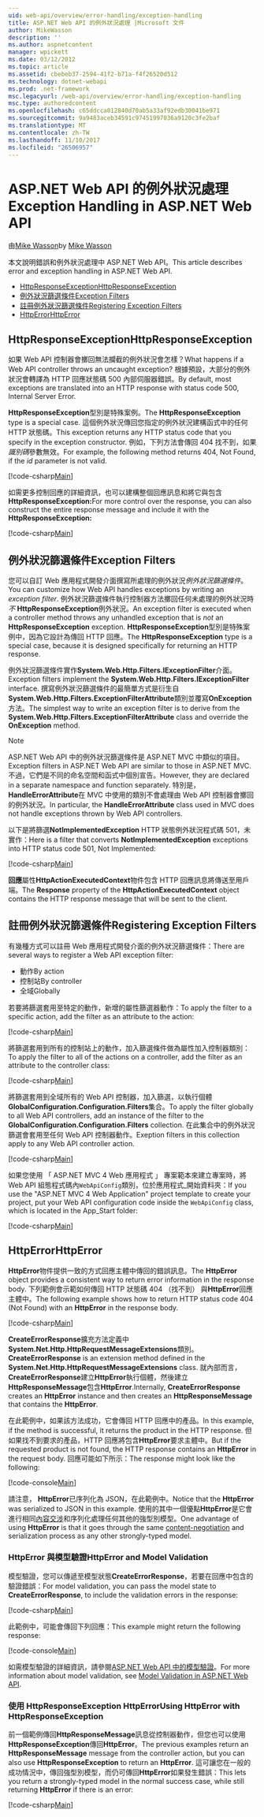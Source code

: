 ```yaml
---
uid: web-api/overview/error-handling/exception-handling
title: ASP.NET Web API 的例外狀況處理 |Microsoft 文件
author: MikeWasson
description: ''
ms.author: aspnetcontent
manager: wpickett
ms.date: 03/12/2012
ms.topic: article
ms.assetid: cbebeb37-2594-41f2-b71a-f4f26520d512
ms.technology: dotnet-webapi
ms.prod: .net-framework
msc.legacyurl: /web-api/overview/error-handling/exception-handling
msc.type: authoredcontent
ms.openlocfilehash: c65ddcca012840d70ab5a33af92edb30041be971
ms.sourcegitcommit: 9a9483aceb34591c97451997036a9120c3fe2baf
ms.translationtype: MT
ms.contentlocale: zh-TW
ms.lasthandoff: 11/10/2017
ms.locfileid: "26506957"
---
```

<a name="exception-handling-in-aspnet-web-api"></a><span data-ttu-id="e8f59-102">ASP.NET Web API 的例外狀況處理</span><span class="sxs-lookup"><span data-stu-id="e8f59-102">Exception Handling in ASP.NET Web API</span></span>
====================
<span data-ttu-id="e8f59-103">由[Mike Wasson](https://github.com/MikeWasson)</span><span class="sxs-lookup"><span data-stu-id="e8f59-103">by [Mike Wasson](https://github.com/MikeWasson)</span></span>

<span data-ttu-id="e8f59-104">本文說明錯誤和例外狀況處理中 ASP.NET Web API。</span><span class="sxs-lookup"><span data-stu-id="e8f59-104">This article describes error and exception handling in ASP.NET Web API.</span></span>

- [<span data-ttu-id="e8f59-105">HttpResponseException</span><span class="sxs-lookup"><span data-stu-id="e8f59-105">HttpResponseException</span></span>](#httpresponserexception)
- [<span data-ttu-id="e8f59-106">例外狀況篩選條件</span><span class="sxs-lookup"><span data-stu-id="e8f59-106">Exception Filters</span></span>](#exception_filters)
- [<span data-ttu-id="e8f59-107">註冊例外狀況篩選條件</span><span class="sxs-lookup"><span data-stu-id="e8f59-107">Registering Exception Filters</span></span>](#registering_exception_filters)
- [<span data-ttu-id="e8f59-108">HttpError</span><span class="sxs-lookup"><span data-stu-id="e8f59-108">HttpError</span></span>](#httperror)

<a id="httpresponserexception"></a>
## <a name="httpresponseexception"></a><span data-ttu-id="e8f59-109">HttpResponseException</span><span class="sxs-lookup"><span data-stu-id="e8f59-109">HttpResponseException</span></span>

<span data-ttu-id="e8f59-110">如果 Web API 控制器會擲回無法攔截的例外狀況會怎樣？</span><span class="sxs-lookup"><span data-stu-id="e8f59-110">What happens if a Web API controller throws an uncaught exception?</span></span> <span data-ttu-id="e8f59-111">根據預設，大部分的例外狀況會轉譯為 HTTP 回應狀態碼 500 內部伺服器錯誤。</span><span class="sxs-lookup"><span data-stu-id="e8f59-111">By default, most exceptions are translated into an HTTP response with status code 500, Internal Server Error.</span></span>

<span data-ttu-id="e8f59-112">**HttpResponseException**型別是特殊案例。</span><span class="sxs-lookup"><span data-stu-id="e8f59-112">The **HttpResponseException** type is a special case.</span></span> <span data-ttu-id="e8f59-113">這個例外狀況傳回您指定的例外狀況建構函式中的任何 HTTP 狀態碼。</span><span class="sxs-lookup"><span data-stu-id="e8f59-113">This exception returns any HTTP status code that you specify in the exception constructor.</span></span> <span data-ttu-id="e8f59-114">例如，下列方法會傳回 404 找不到，如果*識別碼*參數無效。</span><span class="sxs-lookup"><span data-stu-id="e8f59-114">For example, the following method returns 404, Not Found, if the *id* parameter is not valid.</span></span>

[!code-csharp[Main](exception-handling/samples/sample1.cs)]

<span data-ttu-id="e8f59-115">如需更多控制回應的詳細資訊，也可以建構整個回應訊息和將它與包含**HttpResponseException:**</span><span class="sxs-lookup"><span data-stu-id="e8f59-115">For more control over the response, you can also construct the entire response message and include it with the **HttpResponseException:**</span></span> 

[!code-csharp[Main](exception-handling/samples/sample2.cs)]

<a id="exception_filters"></a>
## <a name="exception-filters"></a><span data-ttu-id="e8f59-116">例外狀況篩選條件</span><span class="sxs-lookup"><span data-stu-id="e8f59-116">Exception Filters</span></span>

<span data-ttu-id="e8f59-117">您可以自訂 Web 應用程式開發介面撰寫所處理的例外狀況*例外狀況篩選條件*。</span><span class="sxs-lookup"><span data-stu-id="e8f59-117">You can customize how Web API handles exceptions by writing an *exception filter*.</span></span> <span data-ttu-id="e8f59-118">例外狀況篩選條件執行控制器方法擲回任何未處理的例外狀況時*不* **HttpResponseException**例外狀況。</span><span class="sxs-lookup"><span data-stu-id="e8f59-118">An exception filter is executed when a controller method throws any unhandled exception that is *not* an **HttpResponseException** exception.</span></span> <span data-ttu-id="e8f59-119">**HttpResponseException**型別是特殊案例中，因為它設計為傳回 HTTP 回應。</span><span class="sxs-lookup"><span data-stu-id="e8f59-119">The **HttpResponseException** type is a special case, because it is designed specifically for returning an HTTP response.</span></span>

<span data-ttu-id="e8f59-120">例外狀況篩選條件實作**System.Web.Http.Filters.IExceptionFilter**介面。</span><span class="sxs-lookup"><span data-stu-id="e8f59-120">Exception filters implement the **System.Web.Http.Filters.IExceptionFilter** interface.</span></span> <span data-ttu-id="e8f59-121">撰寫例外狀況篩選條件的最簡單方式是衍生自**System.Web.Http.Filters.ExceptionFilterAttribute**類別並覆寫**OnException**方法。</span><span class="sxs-lookup"><span data-stu-id="e8f59-121">The simplest way to write an exception filter is to derive from the **System.Web.Http.Filters.ExceptionFilterAttribute** class and override the **OnException** method.</span></span>

> [!NOTE]
> <span data-ttu-id="e8f59-122">ASP.NET Web API 中的例外狀況篩選條件是 ASP.NET MVC 中類似的項目。</span><span class="sxs-lookup"><span data-stu-id="e8f59-122">Exception filters in ASP.NET Web API are similar to those in ASP.NET MVC.</span></span> <span data-ttu-id="e8f59-123">不過，它們是不同的命名空間和函式中個別宣告。</span><span class="sxs-lookup"><span data-stu-id="e8f59-123">However, they are declared in a separate namespace and function separately.</span></span> <span data-ttu-id="e8f59-124">特別是， **HandleErrorAttribute**在 MVC 中使用的類別不會處理由 Web API 控制器會擲回的例外狀況。</span><span class="sxs-lookup"><span data-stu-id="e8f59-124">In particular, the **HandleErrorAttribute** class used in MVC does not handle exceptions thrown by Web API controllers.</span></span>


<span data-ttu-id="e8f59-125">以下是將篩選**NotImplementedException** HTTP 狀態例外狀況程式碼 501，未實作：</span><span class="sxs-lookup"><span data-stu-id="e8f59-125">Here is a filter that converts **NotImplementedException** exceptions into HTTP status code 501, Not Implemented:</span></span>

[!code-csharp[Main](exception-handling/samples/sample3.cs)]

<span data-ttu-id="e8f59-126">**回應**屬性**HttpActionExecutedContext**物件包含 HTTP 回應訊息將傳送至用戶端。</span><span class="sxs-lookup"><span data-stu-id="e8f59-126">The **Response** property of the **HttpActionExecutedContext** object contains the HTTP response message that will be sent to the client.</span></span>

<a id="registering_exception_filters"></a>
## <a name="registering-exception-filters"></a><span data-ttu-id="e8f59-127">註冊例外狀況篩選條件</span><span class="sxs-lookup"><span data-stu-id="e8f59-127">Registering Exception Filters</span></span>

<span data-ttu-id="e8f59-128">有幾種方式可以註冊 Web 應用程式開發介面的例外狀況篩選條件：</span><span class="sxs-lookup"><span data-stu-id="e8f59-128">There are several ways to register a Web API exception filter:</span></span>

- <span data-ttu-id="e8f59-129">動作</span><span class="sxs-lookup"><span data-stu-id="e8f59-129">By action</span></span>
- <span data-ttu-id="e8f59-130">控制站</span><span class="sxs-lookup"><span data-stu-id="e8f59-130">By controller</span></span>
- <span data-ttu-id="e8f59-131">全域</span><span class="sxs-lookup"><span data-stu-id="e8f59-131">Globally</span></span>

<span data-ttu-id="e8f59-132">若要將篩選套用至特定的動作，新增的屬性篩選器動作：</span><span class="sxs-lookup"><span data-stu-id="e8f59-132">To apply the filter to a specific action, add the filter as an attribute to the action:</span></span>

[!code-csharp[Main](exception-handling/samples/sample4.cs)]

<span data-ttu-id="e8f59-133">將篩選套用到所有的控制站上的動作，加入篩選條件做為屬性加入控制器類別：</span><span class="sxs-lookup"><span data-stu-id="e8f59-133">To apply the filter to all of the actions on a controller, add the filter as an attribute to the controller class:</span></span>

[!code-csharp[Main](exception-handling/samples/sample5.cs)]

<span data-ttu-id="e8f59-134">將篩選套用到全域所有的 Web API 控制器，加入篩選，以執行個體**GlobalConfiguration.Configuration.Filters**集合。</span><span class="sxs-lookup"><span data-stu-id="e8f59-134">To apply the filter globally to all Web API controllers, add an instance of the filter to the **GlobalConfiguration.Configuration.Filters** collection.</span></span> <span data-ttu-id="e8f59-135">在此集合中的例外狀況篩選會套用至任何 Web API 控制器動作。</span><span class="sxs-lookup"><span data-stu-id="e8f59-135">Exeption filters in this collection apply to any Web API controller action.</span></span>

[!code-csharp[Main](exception-handling/samples/sample6.cs)]

<span data-ttu-id="e8f59-136">如果您使用 「 ASP.NET MVC 4 Web 應用程式 」 專案範本來建立專案時，將 Web API 組態程式碼內`WebApiConfig`類別，位於應用程式\_開始資料夾：</span><span class="sxs-lookup"><span data-stu-id="e8f59-136">If you use the "ASP.NET MVC 4 Web Application" project template to create your project, put your Web API configuration code inside the `WebApiConfig` class, which is located in the App\_Start folder:</span></span>

[!code-csharp[Main](exception-handling/samples/sample7.cs?highlight=5)]

<a id="httperror"></a>
## <a name="httperror"></a><span data-ttu-id="e8f59-137">HttpError</span><span class="sxs-lookup"><span data-stu-id="e8f59-137">HttpError</span></span>

<span data-ttu-id="e8f59-138">**HttpError**物件提供一致的方式回應主體中傳回的錯誤訊息。</span><span class="sxs-lookup"><span data-stu-id="e8f59-138">The **HttpError** object provides a consistent way to return error information in the response body.</span></span> <span data-ttu-id="e8f59-139">下列範例會示範如何傳回 HTTP 狀態碼 404 （找不到） 與**HttpError**回應主體中。</span><span class="sxs-lookup"><span data-stu-id="e8f59-139">The following example shows how to return HTTP status code 404 (Not Found) with an **HttpError** in the response body.</span></span>

[!code-csharp[Main](exception-handling/samples/sample8.cs)]

<span data-ttu-id="e8f59-140">**CreateErrorResponse**擴充方法定義中**System.Net.Http.HttpRequestMessageExtensions**類別。</span><span class="sxs-lookup"><span data-stu-id="e8f59-140">**CreateErrorResponse** is an extension method defined in the **System.Net.Http.HttpRequestMessageExtensions** class.</span></span> <span data-ttu-id="e8f59-141">就內部而言， **CreateErrorResponse**建立**HttpError**執行個體，然後建立**HttpResponseMessage**包含**HttpError**.</span><span class="sxs-lookup"><span data-stu-id="e8f59-141">Internally, **CreateErrorResponse** creates an **HttpError** instance and then creates an **HttpResponseMessage** that contains the **HttpError**.</span></span>

<span data-ttu-id="e8f59-142">在此範例中，如果該方法成功，它會傳回 HTTP 回應中的產品。</span><span class="sxs-lookup"><span data-stu-id="e8f59-142">In this example, if the method is successful, it returns the product in the HTTP response.</span></span> <span data-ttu-id="e8f59-143">但如果找不到要求的產品，HTTP 回應將包含**HttpError**要求主體中。</span><span class="sxs-lookup"><span data-stu-id="e8f59-143">But if the requested product is not found, the HTTP response contains an **HttpError** in the request body.</span></span> <span data-ttu-id="e8f59-144">回應可能如下所示：</span><span class="sxs-lookup"><span data-stu-id="e8f59-144">The response might look like the following:</span></span>

[!code-console[Main](exception-handling/samples/sample9.cmd)]

<span data-ttu-id="e8f59-145">請注意， **HttpError**已序列化為 JSON，在此範例中。</span><span class="sxs-lookup"><span data-stu-id="e8f59-145">Notice that the **HttpError** was serialized to JSON in this example.</span></span> <span data-ttu-id="e8f59-146">使用的其中一個優點**HttpError**是它會進行相同[內容交涉](../formats-and-model-binding/content-negotiation.md)和序列化處理任何其他的強型別模型。</span><span class="sxs-lookup"><span data-stu-id="e8f59-146">One advantage of using **HttpError** is that it goes through the same [content-negotiation](../formats-and-model-binding/content-negotiation.md) and serialization process as any other strongly-typed model.</span></span>

### <a name="httperror-and-model-validation"></a><span data-ttu-id="e8f59-147">HttpError 與模型驗證</span><span class="sxs-lookup"><span data-stu-id="e8f59-147">HttpError and Model Validation</span></span>

<span data-ttu-id="e8f59-148">模型驗證，您可以傳遞至模型狀態**CreateErrorResponse**，若要在回應中包含的驗證錯誤：</span><span class="sxs-lookup"><span data-stu-id="e8f59-148">For model validation, you can pass the model state to **CreateErrorResponse**, to include the validation errors in the response:</span></span>

[!code-csharp[Main](exception-handling/samples/sample10.cs)]

<span data-ttu-id="e8f59-149">此範例中，可能會傳回下列回應：</span><span class="sxs-lookup"><span data-stu-id="e8f59-149">This example might return the following response:</span></span>

[!code-console[Main](exception-handling/samples/sample11.cmd)]

<span data-ttu-id="e8f59-150">如需模型驗證的詳細資訊，請參閱[ASP.NET Web API 中的模型驗證](../formats-and-model-binding/model-validation-in-aspnet-web-api.md)。</span><span class="sxs-lookup"><span data-stu-id="e8f59-150">For more information about model validation, see [Model Validation in ASP.NET Web API](../formats-and-model-binding/model-validation-in-aspnet-web-api.md).</span></span>

### <a name="using-httperror-with-httpresponseexception"></a><span data-ttu-id="e8f59-151">使用 HttpResponseException HttpError</span><span class="sxs-lookup"><span data-stu-id="e8f59-151">Using HttpError with HttpResponseException</span></span>

<span data-ttu-id="e8f59-152">前一個範例傳回**HttpResponseMessage**訊息從控制器動作，但您也可以使用**HttpResponseException**傳回**HttpError**。</span><span class="sxs-lookup"><span data-stu-id="e8f59-152">The previous examples return an **HttpResponseMessage** message from the controller action, but you can also use **HttpResponseException** to return an **HttpError**.</span></span> <span data-ttu-id="e8f59-153">這可讓您在一般的成功情況中，傳回強型別模型，而仍可傳回**HttpError**如果發生錯誤：</span><span class="sxs-lookup"><span data-stu-id="e8f59-153">This lets you return a strongly-typed model in the normal success case, while still returning **HttpError** if there is an error:</span></span>

[!code-csharp[Main](exception-handling/samples/sample12.cs)]
